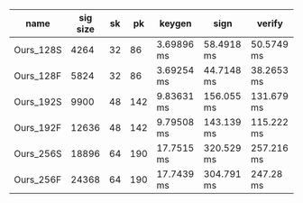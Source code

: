 | name | sig size | sk | pk | keygen | sign | verify |
| ---- | -------- | -- | -- | ------ | ---- | ------ |
| Ours_128S | 4264 | 32 | 86 | 3.69896 ms | 58.4918 ms | 50.5749 ms |
| Ours_128F | 5824 | 32 | 86 | 3.69254 ms | 44.7148 ms | 38.2653 ms |
| Ours_192S | 9900 | 48 | 142 | 9.83631 ms | 156.055 ms | 131.679 ms |
| Ours_192F | 12636 | 48 | 142 | 9.79508 ms | 143.139 ms | 115.222 ms |
| Ours_256S | 18896 | 64 | 190 | 17.7515 ms | 320.529 ms | 257.216 ms |
| Ours_256F | 24368 | 64 | 190 | 17.7439 ms | 304.791 ms | 247.28 ms |
